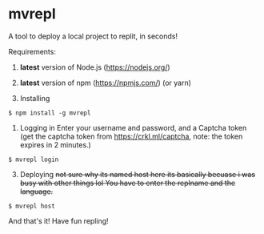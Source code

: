 # mvrepl

A tool to deploy a local project to replit, in seconds!

Requirements:
1. **latest** version of Node.js (https://nodejs.org/)
2. **latest** version of npm (https://npmjs.com/) (or yarn)

3. Installing
```
$ npm install -g mvrepl
```


1. Logging in
Enter your username and password, and a Captcha token (get the captcha token from https://crkl.ml/captcha, note: the token expires in 2 minutes.)
```
$ mvrepl login
```

3. Deploying
~~not sure why its named host here its basically becuase i was busy with other things lol
You have to enter the replname and the language.~~
```
$ mvrepl host
```

And that's it! Have fun repling!